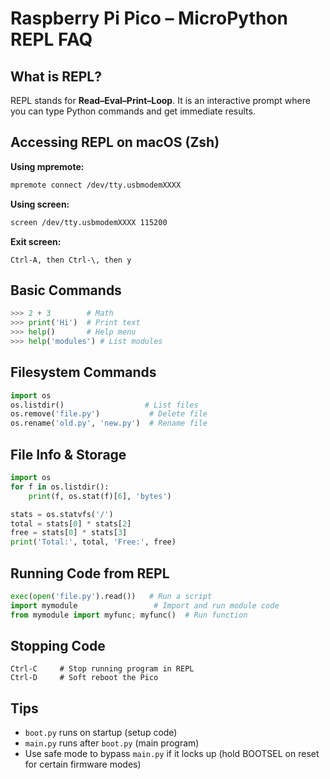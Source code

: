 # Raspberry Pi Pico – MicroPython REPL FAQ

## What is REPL?
REPL stands for **Read–Eval–Print–Loop**. It is an interactive prompt where you can type Python commands and get immediate results.

## Accessing REPL on macOS (Zsh)
**Using mpremote:**
```zsh
mpremote connect /dev/tty.usbmodemXXXX
```
**Using screen:**
```zsh
screen /dev/tty.usbmodemXXXX 115200
```
**Exit screen:**
```
Ctrl-A, then Ctrl-\, then y
```

## Basic Commands
```python
>>> 2 + 3        # Math
>>> print('Hi')  # Print text
>>> help()       # Help menu
>>> help('modules') # List modules
```

## Filesystem Commands
```python
import os
os.listdir()                  # List files
os.remove('file.py')           # Delete file
os.rename('old.py', 'new.py')  # Rename file
```

## File Info & Storage
```python
import os
for f in os.listdir():
    print(f, os.stat(f)[6], 'bytes')

stats = os.statvfs('/')
total = stats[0] * stats[2]
free = stats[0] * stats[3]
print('Total:', total, 'Free:', free)
```

## Running Code from REPL
```python
exec(open('file.py').read())   # Run a script
import mymodule                 # Import and run module code
from mymodule import myfunc; myfunc()  # Run function
```

## Stopping Code
```
Ctrl-C     # Stop running program in REPL
Ctrl-D     # Soft reboot the Pico
```

## Tips
- `boot.py` runs on startup (setup code)
- `main.py` runs after `boot.py` (main program)
- Use safe mode to bypass `main.py` if it locks up (hold BOOTSEL on reset for certain firmware modes)
